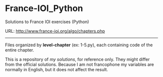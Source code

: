 # France-IOI_Python
Solutions to France IOI exercises (Python)

URL: http://www.france-ioi.org/algo/chapters.php
___
Files organized by **level-chapter** (ex: 1-5.py), each containing code of the entire chapter.


This is a repository of *my solutions*, for reference only. They might differ from the official solutions.
Because I am not francophone my variables are normally in English, but it does not affect the result.

